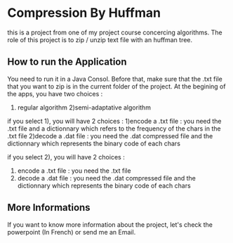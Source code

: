 # Compression By Huffman

this is a project from one of my project course concercing algorithms. The role of this project is to zip / unzip text file with an huffman tree. 


## How to run the Application
You need to run it in a Java Consol.
Before that, make sure that the .txt file that you want to zip is in the current folder of the project.
At the begining of the apps, you have two choices :
1) regular algorithm
2)semi-adaptative algorithm

if you select 1), you will have 2 choices :
1)encode a .txt file :  you need the .txt file and a dictionnary which refers to the frequency of the chars in the .txt file
2)decode a .dat file : you need the .dat compressed file and the dictionnary which represents the binary code of each chars

if you select 2), you will have 2 choices :
1) encode a .txt file : you need the .txt file
2) decode a .dat file : you need the .dat compressed file and the dictionnary which represents the binary code of each chars

## More Informations

If you want to know more information about the project, let's check the powerpoint (In French) or send me an Email. 
